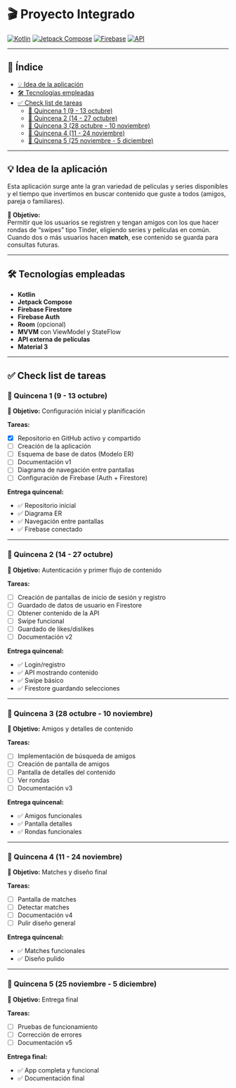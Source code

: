 # 🎬 Proyecto Integrado

[![Kotlin](https://img.shields.io/badge/Kotlin-7F52FF?style=for-the-badge&logo=kotlin&logoColor=white)](https://kotlinlang.org/) 
[![Jetpack Compose](https://img.shields.io/badge/Jetpack_Compose-4285F4?style=for-the-badge&logo=android&logoColor=white)](https://developer.android.com/jetpack/compose) 
[![Firebase](https://img.shields.io/badge/Firebase-FFCA28?style=for-the-badge&logo=firebase&logoColor=black)](https://firebase.google.com/) 
[![API](https://img.shields.io/badge/API-4CAF50?style=for-the-badge&logo=api&logoColor=white)](https://www.themoviedb.org/documentation/api)

---

## 📑 Índice
- [💡 Idea de la aplicación](#-idea-de-la-aplicación)  
- [🛠 Tecnologías empleadas](#-tecnologías-empleadas)  
- [✅ Check list de tareas](#-check-list-de-tareas)  
  - [📅 Quincena 1 (9 - 13 octubre)](#-quincena-1-9---13-octubre)  
  - [📅 Quincena 2 (14 - 27 octubre)](#-quincena-2-14---27-octubre)  
  - [📅 Quincena 3 (28 octubre - 10 noviembre)](#-quincena-3-28-octubre---10-noviembre)  
  - [📅 Quincena 4 (11 - 24 noviembre)](#-quincena-4-11---24-noviembre)  
  - [📅 Quincena 5 (25 noviembre - 5 diciembre)](#-quincena-5-25-noviembre---5-diciembre)  

---

## 💡 Idea de la aplicación
Esta aplicación surge ante la gran variedad de películas y series disponibles y el tiempo que invertimos en buscar contenido que guste a todos (amigos, pareja o familiares).  

**🎯 Objetivo:**  
Permitir que los usuarios se registren y tengan amigos con los que hacer rondas de “swipes” tipo Tinder, eligiendo series y películas en común. Cuando dos o más usuarios hacen **match**, ese contenido se guarda para consultas futuras.

---

## 🛠 Tecnologías empleadas
- **Kotlin**  
- **Jetpack Compose**  
- **Firebase Firestore**  
- **Firebase Auth**  
- **Room** (opcional)  
- **MVVM** con ViewModel y StateFlow  
- **API externa de películas**  
- **Material 3**  

---

## ✅ Check list de tareas

### 📅 Quincena 1 (9 - 13 octubre)
**🎯 Objetivo:** Configuración inicial y planificación  

**Tareas:**
- [x] Repositorio en GitHub activo y compartido  
- [ ] Creación de la aplicación  
- [ ] Esquema de base de datos (Modelo ER)  
- [ ] Documentación v1  
- [ ] Diagrama de navegación entre pantallas  
- [ ] Configuración de Firebase (Auth + Firestore)  

**Entrega quincenal:**  
- ✅ Repositorio inicial  
- ✅ Diagrama ER  
- ✅ Navegación entre pantallas  
- ✅ Firebase conectado  

---

### 📅 Quincena 2 (14 - 27 octubre)
**🎯 Objetivo:** Autenticación y primer flujo de contenido  

**Tareas:**
- [ ] Creación de pantallas de inicio de sesión y registro  
- [ ] Guardado de datos de usuario en Firestore  
- [ ] Obtener contenido de la API  
- [ ] Swipe funcional  
- [ ] Guardado de likes/dislikes  
- [ ] Documentación v2  

**Entrega quincenal:**  
- ✅ Login/registro  
- ✅ API mostrando contenido  
- ✅ Swipe básico  
- ✅ Firestore guardando selecciones  

---

### 📅 Quincena 3 (28 octubre - 10 noviembre)
**🎯 Objetivo:** Amigos y detalles de contenido  

**Tareas:**
- [ ] Implementación de búsqueda de amigos  
- [ ] Creación de pantalla de amigos  
- [ ] Pantalla de detalles del contenido  
- [ ] Ver rondas  
- [ ] Documentación v3  

**Entrega quincenal:**  
- ✅ Amigos funcionales  
- ✅ Pantalla detalles  
- ✅ Rondas funcionales  

---

### 📅 Quincena 4 (11 - 24 noviembre)
**🎯 Objetivo:** Matches y diseño final  

**Tareas:**
- [ ] Pantalla de matches  
- [ ] Detectar matches  
- [ ] Documentación v4  
- [ ] Pulir diseño general  

**Entrega quincenal:**  
- ✅ Matches funcionales  
- ✅ Diseño pulido  

---

### 📅 Quincena 5 (25 noviembre - 5 diciembre)
**🎯 Objetivo:** Entrega final  

**Tareas:**
- [ ] Pruebas de funcionamiento  
- [ ] Corrección de errores  
- [ ] Documentación v5  

**Entrega final:**  
- ✅ App completa y funcional  
- ✅ Documentación final  
